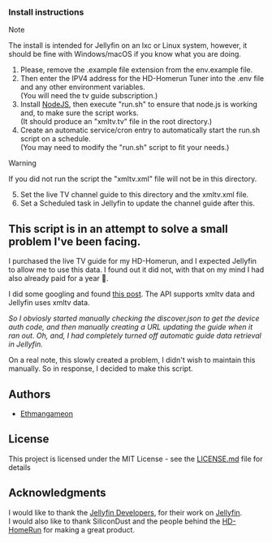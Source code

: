 ### Install instructions
> [!NOTE]
> The install is intended for Jellyfin on an lxc or Linux system, however, it should be fine with Windows/macOS if you know what you are doing.

1. Please, remove the .example file extension from the env.example file.
2. Then enter the IPV4 address for the HD-Homerun Tuner into the .env file and any other environment variables.<br/>(You will need the tv guide subscription.)
3. Install [NodeJS](https://nodejs.org/en), then execute "run.sh" to ensure that node.js is working and, to make sure the script works.<br/>(It should produce an "xmltv.tv" file in the root directory.)
5. Create an automatic service/cron entry to automatically start the run.sh script on a schedule.<br/>(You may need to modify the "run.sh" script to fit your needs.)
> [!WARNING]
> If you did not run the script the "xmltv.xml" file will not be in this directory.
5. Set the live TV channel guide to this directory and the xmltv.xml file.
6. Set a Scheduled task in Jellyfin to update the channel guide after this.

## This script is in an attempt to solve a small problem I've been facing.
I purchased the live TV guide for my HD-Homerun, and I expected Jellyfin to allow me to use this data. I found out it did not, with that on my mind I had also already paid for a year 😤.

I did some googling and found [this post](https://forum.silicondust.com/forum/viewtopic.php?t=72813). The API supports xmltv data and Jellyfin uses xmltv data.

*So I obviosly started manually checking the discover.json to get the device auth code, and then manually creating a URL updating the guide when it ran out. Oh, and, I had completely turned off automatic guide data retrieval in Jellyfin.*

On a real note, this slowly created a problem, I didn't wish to maintain this manually. So in response, I decided to make this script.

## Authors

- [Ethmangameon](https://github.com/Ethmangameon)

## License

This project is licensed under the MIT License - see the [LICENSE.md](https://github.com/Ethmangameon/jellyfin-hdhomerun-xmltv?tab=MIT-1-ov-file) file for details

## Acknowledgments

I would like to thank the [Jellyfin Developers](https://github.com/jellyfin/jellyfin/graphs/contributors), for their work on [Jellyfin](https://jellyfin.org/).</br>
I would also like to thank SiliconDust and the people behind the [HD-HomeRun](https://www.silicondust.com/hdhomerun/) for making a great product.
